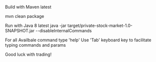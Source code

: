 Build with Maven latest

mvn clean package


Run with Java 8 latest
java -jar target/private-stock-market-1.0-SNAPSHOT.jar --disableInternalCommands


For all Availbale command type 'help'
Use 'Tab' keyboard key to facilitate typing commands and params


Good luck with trading!
